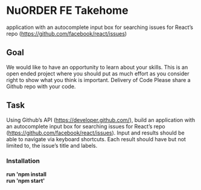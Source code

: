 # NuORDER FE Takehome
application with an autocomplete input box for searching issues for React’s repo (https://github.com/facebook/react/issues)

## Goal
We would like to have an opportunity to learn about your skills. This is an open ended project
where you should put as much effort as you consider right to show what you think is important.
Delivery of Code
Please share a Github repo with your code.

## Task
Using Github’s API (https://developer.github.com/), build an application with an autocomplete
input box for searching issues for React’s repo (https://github.com/facebook/react/issues). Input
and results should be able to navigate via keyboard shortcuts. Each result should have but not
limited to, the issue’s title and labels.

### Installation
**run 'npm install**   
**run 'npm start'**

